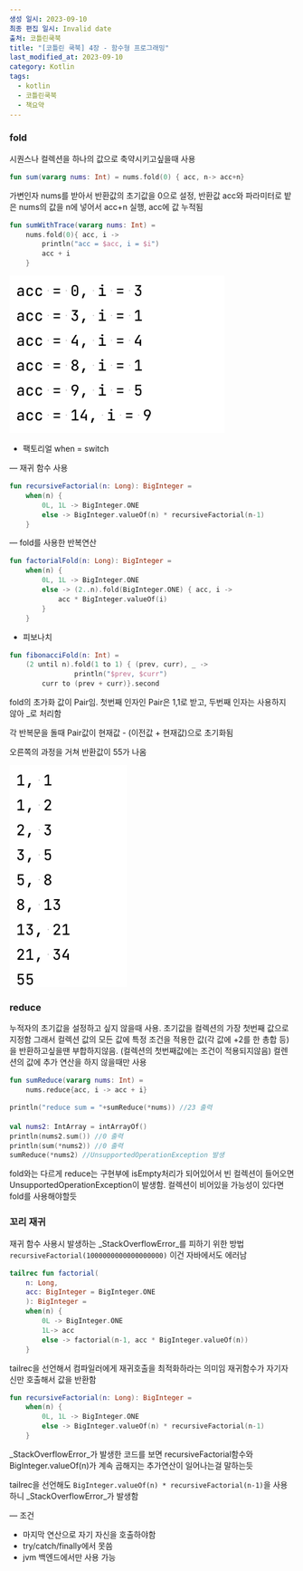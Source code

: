 ```yaml
---
생성 일시: 2023-09-10
최종 편집 일시: Invalid date
출처: 코틀린쿡북
title: "[코틀린 쿡북] 4장 - 함수형 프로그래밍"
last_modified_at: 2023-09-10
category: Kotlin
tags:
  - kotlin
  - 코틀린쿡북
  - 책요약
---
```

### fold

시퀀스나 컬렉션을 하나의 값으로 축약시키고싶을때 사용

```kotlin
fun sum(vararg nums: Int) = nums.fold(0) { acc, n-> acc+n}
```

가변인자 nums를 받아서 반환값의 초기값을 0으로 설정, 반환값 acc와 파라미터로 밭은 nums의 값을 n에 넣어서 acc+n 실행, acc에 값 누적됨

```kotlin
fun sumWithTrace(vararg nums: Int) =
    nums.fold(0){ acc, i ->
        println("acc = $acc, i = $i")
        acc + i
    }
```

![images](/assets/images/kotlin/IMG-20240910145912.png)

- 팩토리얼
when = switch

— 재귀 함수 사용

```kotlin
fun recursiveFactorial(n: Long): BigInteger =
    when(n) {
        0L, 1L -> BigInteger.ONE
        else -> BigInteger.valueOf(n) * recursiveFactorial(n-1)
    }
```

— fold를 사용한 반복연산

```kotlin
fun factorialFold(n: Long): BigInteger =
    when(n) { 
        0L, 1L -> BigInteger.ONE
        else -> (2..n).fold(BigInteger.ONE) { acc, i ->
            acc * BigInteger.valueOf(i)
        }
    }
```

- 피보나치

```kotlin
fun fibonacciFold(n: Int) =
    (2 until n).fold(1 to 1) { (prev, curr), _ ->
				println("$prev, $curr")
        curr to (prev + curr)}.second
```

fold의 초가화 값이 Pair임. 첫번째 인자인 Pair은 1,1로 받고, 두번째 인자는 사용하지 않아 _로 처리함

각 반복문을 돌때 Pair값이 현재값 - (이전값 + 현재값)으로 초기화됨

오른쪽의 과정을 거쳐 반환값이 55가 나옴

![images](/assets/images/kotlin/IMG-20240910145912-1.png)

### reduce

누적자의 초기값을 설정하고 싶지 않을때 사용. 초기값을 컬렉션의 가장 첫번째 값으로 지정함
그래서 컬렉션 값의 모든 값에 특정 조건을 적용한 값(각 값에 +2를 한 총합 등)을 반환하고싶을땐 부합하지않음. (컬렉션의 첫번째값에는 조건이 적용되지않음)
컬렌션의 값에 추가 연산을 하지 않을때만 사용

```kotlin
fun sumReduce(vararg nums: Int) =
    nums.reduce{acc, i -> acc + i}
```

```kotlin
println("reduce sum = "+sumReduce(*nums)) //23 출력

val nums2: IntArray = intArrayOf()
println(nums2.sum()) //0 출력
println(sum(*nums2)) //0 출력
sumReduce(*nums2) //UnsupportedOperationException 발생
```

fold와는 다르게 reduce는 구현부에 isEmpty처리가 되어있어서 빈 컬렉션이 들어오면 UnsupportedOperationException이 발생함. 컬렉션이 비어있을 가능성이 있다면 fold를 사용해야할듯

### 꼬리 재귀

재귀 함수 사용시 발생하는 _StackOverflowError_를 피하기 위한 방법
`recursiveFactorial(1000000000000000000)` 이건 자바에서도 에러남

```kotlin
tailrec fun factorial(
    n: Long,
    acc: BigInteger = BigInteger.ONE
    ): BigInteger =
    when(n) {
        0L -> BigInteger.ONE
        1L-> acc
        else -> factorial(n-1, acc * BigInteger.valueOf(n))
    }
```

tailrec을 선언해서 컴파일러에게 재귀호출을 최적화하라는 의미임
재귀함수가 자기자신만 호출해서 값을 반환함

```kotlin
fun recursiveFactorial(n: Long): BigInteger =
    when(n) {
        0L, 1L -> BigInteger.ONE
        else -> BigInteger.valueOf(n) * recursiveFactorial(n-1)
    }
```

_StackOverflowError_가 발생한 코드를 보면 recursiveFactorial함수와 BigInteger.valueOf(n)가 계속 곱해지는 추가연산이 일어나는걸 말하는듯

tailrec을 선언해도 `BigInteger.valueOf(n) * recursiveFactorial(n-1)`을 사용하니 _StackOverflowError_가 발생함

— 조건
- 마지막 연산으로 자기 자신을 호출하야함
- try/catch/finally에서 못씀
- jvm 백엔드에서만 사용 가능
